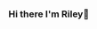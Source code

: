 ### Hi there I'm Riley👋

<!--
**Riley142/riley142** is a ✨ _special_ ✨ repository because its `README.md` (this file) appears on your GitHub profile.

- 😄 Pronouns: she/her 
- 📫 How to reach me: https://twitter.com/Rileyx142
- 🌱 I'm currently learning JavaScript (at CodeNation) &  Java
- 🔭 I'm currently working on: blog using Gatsby JS & Netlify - well I'm juust about to start 🙃
- 👯 I'm looking to collaborate on ...
- 🤔 I'm looking for help with ...


- ⚡ Fun facts: 
  - 🔨 I do woodworking and made my own desk, portable wall on wheels and few other things ✨
  - 🛹 ⛸️ 🚲  I Love to skate ✨
  - ⌨️ I can type pretty fast!
  ![Typing gif](keyb.gif)
-->
